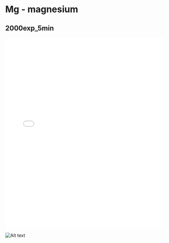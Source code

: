 # Mg - magnesium

## 2000exp_5min

<iframe src="../../html/Mg_2000exp_5min.html" width="100%" height="600px" frameborder="0"></iframe>

![Alt text](Mg_2000exp_5min.png)

